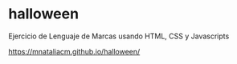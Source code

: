 # halloween
Ejercicio de Lenguaje de Marcas usando HTML, CSS y Javascripts

https://mnataliacm.github.io/halloween/

